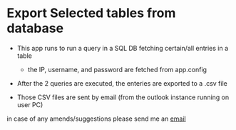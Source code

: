 # Export Selected tables from database #

* This app runs to run a query in a SQL DB fetching certain/all entries in a table 
    * the IP, username, and password are fetched from app.config

* After the 2 queries are executed, the enteries are exported to a .csv file
* Those CSV files are sent by email (from the outlook instance running on user PC)

  
 in case of any amends/suggestions please send me an <a href="ahmedhelsheikh@gmail.com">email</a> 